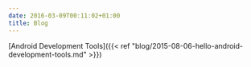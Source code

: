 ```yaml
---
date: 2016-03-09T00:11:02+01:00
title: Blog
---
```


[Android Development Tools]({{< ref "blog/2015-08-06-hello-android-development-tools.md" >}})

